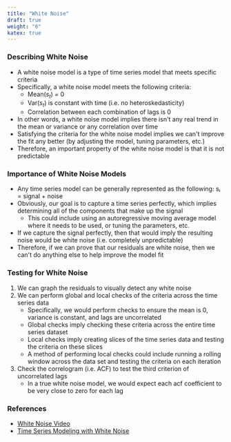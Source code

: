 ```yaml
---
title: "White Noise"
draft: true
weight: "6"
katex: true
---
```


### Describing White Noise
- A white noise model is a type of time series model that meets specific criteria
- Specifically, a white noise model meets the following criteria:
	- Mean($s_{t}$) = 0
	- Var($s_{t}$) is constant with time (i.e. no heteroskedasticity)
	- Correlation between each combination of lags is 0
- In other words, a white noise model implies there isn't any real trend in the mean or variance or any correlation over time
- Satisfying the criteria for the white noise model implies we can't improve the fit any better (by adjusting the model, tuning parameters, etc.)
- Therefore, an important property of the white noise model is that it is not predictable

### Importance of White Noise Models
- Any time series model can be generally represented as the following: sᵢ = signal + noise
- Obviously, our goal is to capture a time series perfectly, which implies determining all of the components that make up the signal
	- This could include using an autoregressive moving average model where it needs to be used, or tuning the parameters, etc.
- If we capture the signal perfectly, then that would imply the resulting noise would be white noise (i.e. completely unpredictable)
- Therefore, if we can prove that our residuals are white noise, then we can't do anything else to help improve the model fit

### Testing for White Noise
1. We can graph the residuals to visually detect any white noise
2. We can perform global and local checks of the criteria across the time series data
	- Specifically, we would perform checks to ensure the mean is 0, variance is constant, and lags are uncorrelated
	- Global checks imply checking these criteria across the entire time series dataset
	- Local checks imply creating slices of the time series data and testing the criteria on these slices
	- A method of performing local checks could include running a rolling window across the data set and testing the criteria on each iteration
3. Check the correlogram (i.e. ACF) to test the third criterion of uncorrelated lags
	- In a true white noise model, we would expect each acf coefficient to be very close to zero for each lag

### References
- [White Noise Video](https://www.youtube.com/watch?v=cr4zIXAmSRI)
- [Time Series Modeling with White Noise](https://www.analyticsvidhya.com/blog/2015/12/complete-tutorial-time-series-modeling/)

